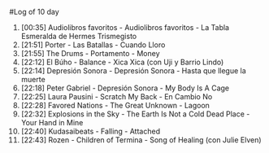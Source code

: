 #Log of 10 day

1. [00:35] Audiolibros favoritos - Audiolibros favoritos - La Tabla Esmeralda de Hermes Trismegisto
1. [21:51] Porter - Las Batallas - Cuando Lloro
1. [21:55] The Drums - Portamento - Money
1. [22:12] El Búho - Balance - Xica Xica (con Uji y Barrio Lindo)
1. [22:14] Depresión Sonora - Depresión Sonora - Hasta que llegue la muerte
1. [22:18] Peter Gabriel - Depresión Sonora - My Body Is A Cage
1. [22:25] Laura Pausini - Scratch My Back - En Cambio No
1. [22:28] Favored Nations - The Great Unknown - Lagoon
1. [22:32] Explosions in the Sky - The Earth Is Not a Cold Dead Place - Your Hand in Mine
1. [22:40] Kudasaibeats - Falling - Attached
1. [22:43] Rozen - Children of Termina - Song of Healing (con Julie Elven)
